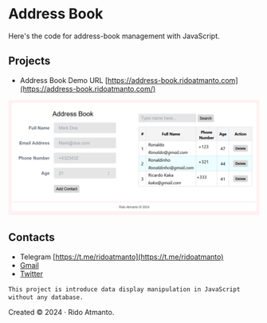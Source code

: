 # Address Book

Here's the code for address-book management with JavaScript.

## Projects

- Address Book Demo URL [https://address-book.ridoatmanto.com](https://address-book.ridoatmanto.com/)

![Address Book Screenshoot preview](images/address-book-screenshoot.png)

## Contacts

- Telegram [https://t.me/ridoatmanto](https://t.me/ridoatmanto)
- [Gmail](https://gmail.com)
- [Twitter](https://twitter.com/ridoatmanto)

```
This project is introduce data display manipulation in JavaScript without any database.
```

Created &copy; 2024 &middot; Rido Atmanto.
